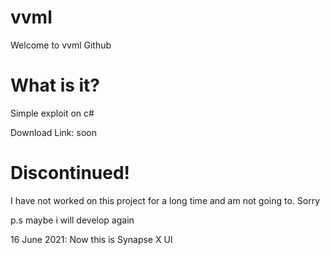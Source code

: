 # vvml
Welcome to vvml Github

# What is it?
Simple exploit on c#

Download Link: soon

# Discontinued!
I have not worked on this project for a long time and am not going to. Sorry


p.s maybe i will develop again

16 June 2021: Now this is Synapse X UI
